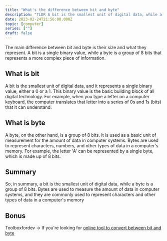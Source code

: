 ```yaml
---
title: "What's the difference between bit and byte"
description: "TLDR A bit is the smallest unit of digital data, while a byte is a group of 8 bits. It is used as a basic unit of measurement for the amount of data in computer systems"
date: 2023-02-24T21:56:00.000Z
topic: [computer]
series: [""]
draft: false
---
```

The main difference between bit and byte is their size and what they represent. A bit is a single binary value, while a byte is a group of 8 bits that represents a more complex piece of information.

## What is bit
A bit is the smallest unit of digital data, and it represents a single binary value, either a 0 or a 1. This binary value is the basic building block of all digital technology. For example, when you type a letter on a computer keyboard, the computer translates that letter into a series of 0s and 1s (bits) that it can understand.

## What is byte
A byte, on the other hand, is a group of 8 bits. It is used as a basic unit of measurement for the amount of data in computer systems. Bytes are used to represent characters, numbers, and other types of data in a computer's memory. For example, the letter 'A' can be represented by a single byte, which is made up of 8 bits.

## Summary
So, in summary, a bit is the smallest unit of digital data, while a byte is a group of 8 bits. Bytes are used to measure the amount of data in computer systems, and they are commonly used to represent characters and other types of data in a computer's memory

## Bonus
Toolboxfordev -> If you're looking for [online tool to convert between bit and byte](https://toolboxfordev.com/convert-byte/bit)
